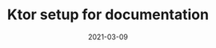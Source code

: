 ---
layout: post
title:  "Ktor setup for documentation"
date:   2021-03-09
show_in_homepage: true
draft: true
tags: [Ktor]
---